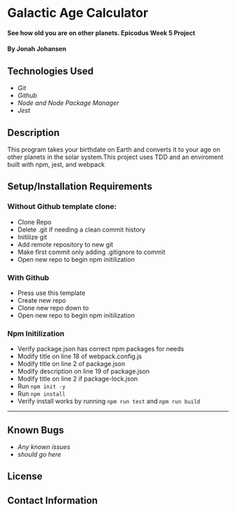 # Galactic Age Calculator

#### See how old you are on other planets. Epicodus Week 5 Project

#### By Jonah Johansen

## Technologies Used

* _Git_
* _Github_
* _Node and Node Package Manager_
* _Jest_

## Description
This program takes your birthdate on Earth and converts it to your age on other planets in the solar system.This project uses TDD and an enviroment built with npm, jest, and webpack

## Setup/Installation Requirements

### Without Github template clone:
* Clone Repo
* Delete .git if needing a clean commit history
* Initilize git
* Add remote repository to new git
* Make first commit only adding .gitignore to commit
* Open new repo to begin npm initilization

### With Github
* Press use this template
* Create new repo
* Clone new repo down to
* Open new repo to begin npm initilization

### Npm Initilization
* Verify package.json has correct npm packages for needs
* Modify title on line 18 of webpack.config.js
* Modify title on line 2 of package.json
* Modify description on line 19 of package.json
* Modify title on line 2 if package-lock.json
* Run ```npm init -y```
* Run ```npm install```
* Verify install works by running ```npm run test``` and ```npm run build```

* * *
## Known Bugs

* _Any known issues_
* _should go here_

## License

## Contact Information